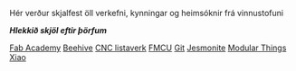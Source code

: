 Hér verður skjalfest öll verkefni, kynningar og heimsóknir frá vinnustofuni

**_Hlekkið skjöl eftir þörfum_**

[Fab Academy](academy.md)
[Beehive](Beehive.md)
[CNC listaverk](cnc_listaverk.md)
[FMCU](fmcu.md)
[Git](gitting.md)
[Jesmonite](Jesmonite_afsteypun.md)
[Modular Things](modularthings.md)
[Xiao](xiao.md)
